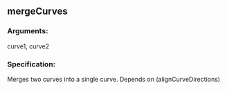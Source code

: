 ## mergeCurves
### Arguments: 
curve1, curve2
### Specification: 
Merges two curves into a single curve. Depends on (alignCurveDirections)
